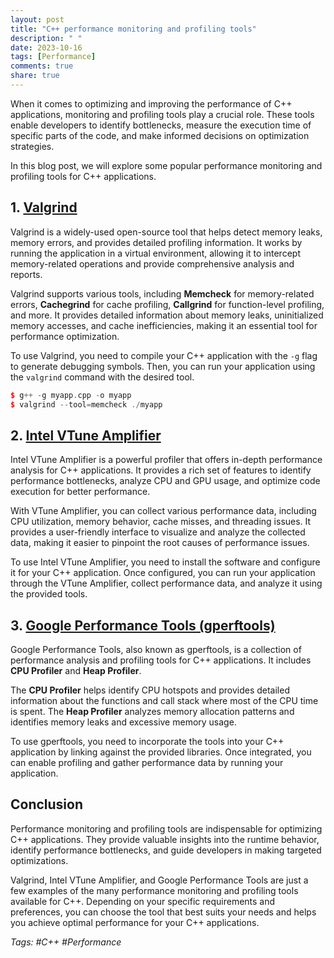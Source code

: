 ```yaml
---
layout: post
title: "C++ performance monitoring and profiling tools"
description: " "
date: 2023-10-16
tags: [Performance]
comments: true
share: true
---
```


When it comes to optimizing and improving the performance of C++ applications, monitoring and profiling tools play a crucial role. These tools enable developers to identify bottlenecks, measure the execution time of specific parts of the code, and make informed decisions on optimization strategies.

In this blog post, we will explore some popular performance monitoring and profiling tools for C++ applications.

## 1. **[Valgrind](https://valgrind.org/)**

Valgrind is a widely-used open-source tool that helps detect memory leaks, memory errors, and provides detailed profiling information. It works by running the application in a virtual environment, allowing it to intercept memory-related operations and provide comprehensive analysis and reports.

Valgrind supports various tools, including **Memcheck** for memory-related errors, **Cachegrind** for cache profiling, **Callgrind** for function-level profiling, and more. It provides detailed information about memory leaks, uninitialized memory accesses, and cache inefficiencies, making it an essential tool for performance optimization.

To use Valgrind, you need to compile your C++ application with the `-g` flag to generate debugging symbols. Then, you can run your application using the `valgrind` command with the desired tool.

```c++
$ g++ -g myapp.cpp -o myapp
$ valgrind --tool=memcheck ./myapp
```

## 2. **[Intel VTune Amplifier](https://software.intel.com/content/www/us/en/develop/tools/vtune-profiler.html)**

Intel VTune Amplifier is a powerful profiler that offers in-depth performance analysis for C++ applications. It provides a rich set of features to identify performance bottlenecks, analyze CPU and GPU usage, and optimize code execution for better performance.

With VTune Amplifier, you can collect various performance data, including CPU utilization, memory behavior, cache misses, and threading issues. It provides a user-friendly interface to visualize and analyze the collected data, making it easier to pinpoint the root causes of performance issues.

To use Intel VTune Amplifier, you need to install the software and configure it for your C++ application. Once configured, you can run your application through the VTune Amplifier, collect performance data, and analyze it using the provided tools.

## 3. **[Google Performance Tools (gperftools)](https://github.com/gperftools/gperftools)**

Google Performance Tools, also known as gperftools, is a collection of performance analysis and profiling tools for C++ applications. It includes **CPU Profiler** and **Heap Profiler**.

The **CPU Profiler** helps identify CPU hotspots and provides detailed information about the functions and call stack where most of the CPU time is spent. The **Heap Profiler** analyzes memory allocation patterns and identifies memory leaks and excessive memory usage.

To use gperftools, you need to incorporate the tools into your C++ application by linking against the provided libraries. Once integrated, you can enable profiling and gather performance data by running your application.

## Conclusion

Performance monitoring and profiling tools are indispensable for optimizing C++ applications. They provide valuable insights into the runtime behavior, identify performance bottlenecks, and guide developers in making targeted optimizations.

Valgrind, Intel VTune Amplifier, and Google Performance Tools are just a few examples of the many performance monitoring and profiling tools available for C++. Depending on your specific requirements and preferences, you can choose the tool that best suits your needs and helps you achieve optimal performance for your C++ applications.

*Tags: #C++ #Performance*